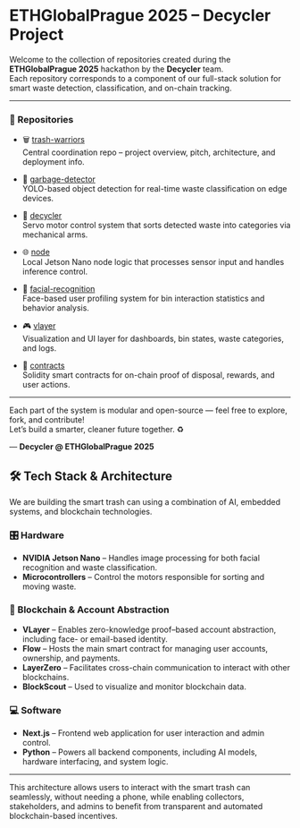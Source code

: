 # ETHGlobalPrague 2025 – Decycler Project

Welcome to the collection of repositories created during the **ETHGlobalPrague 2025** hackathon by the **Decycler** team.  
Each repository corresponds to a component of our full-stack solution for smart waste detection, classification, and on-chain tracking.

---

### 🔗 Repositories

- 🗑️ [trash-warriors](https://github.com/ETHGlobalPrague2025/trash-warriors)  
  Central coordination repo – project overview, pitch, architecture, and deployment info.

- 🤖 [garbage-detector](https://github.com/ETHGlobalPrague2025/garbage-detector)  
  YOLO-based object detection for real-time waste classification on edge devices.

- 🔁 [decycler](https://github.com/ETHGlobalPrague2025/decycler)  
  Servo motor control system that sorts detected waste into categories via mechanical arms.

- 🌐 [node](https://github.com/ETHGlobalPrague2025/node)  
  Local Jetson Nano node logic that processes sensor input and handles inference control.

- 🧠 [facial-recognition](https://github.com/ETHGlobalPrague2025/facial-recognition)  
  Face-based user profiling system for bin interaction statistics and behavior analysis.

- 🎮 [vlayer](https://github.com/ETHGlobalPrague2025/vlayer)  
  Visualization and UI layer for dashboards, bin states, waste categories, and logs.

- 📜 [contracts](https://github.com/ETHGlobalPrague2025/contracts)  
  Solidity smart contracts for on-chain proof of disposal, rewards, and user actions.

---

Each part of the system is modular and open-source — feel free to explore, fork, and contribute!  
Let’s build a smarter, cleaner future together. ♻️

— **Decycler @ ETHGlobalPrague 2025**

## 🛠️ Tech Stack & Architecture

We are building the smart trash can using a combination of AI, embedded systems, and blockchain technologies.

### 🎛️ Hardware
- **NVIDIA Jetson Nano** – Handles image processing for both facial recognition and waste classification.
- **Microcontrollers** – Control the motors responsible for sorting and moving waste.

### 🔐 Blockchain & Account Abstraction
- **VLayer** – Enables zero-knowledge proof–based account abstraction, including face- or email-based identity.
- **Flow** – Hosts the main smart contract for managing user accounts, ownership, and payments.
- **LayerZero** – Facilitates cross-chain communication to interact with other blockchains.
- **BlockScout** – Used to visualize and monitor blockchain data.

### 💻 Software
- **Next.js** – Frontend web application for user interaction and admin control.
- **Python** – Powers all backend components, including AI models, hardware interfacing, and system logic.

---

This architecture allows users to interact with the smart trash can seamlessly, without needing a phone, while enabling collectors, stakeholders, and admins to benefit from transparent and automated blockchain-based incentives.

